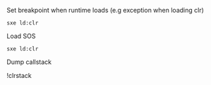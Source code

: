 Set breakpoint when runtime loads (e.g exception when loading clr)

    sxe ld:clr

Load SOS

    sxe ld:clr

Dump callstack
  
 !clrstack
